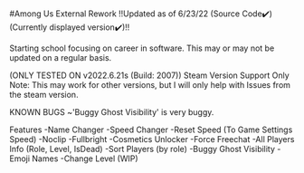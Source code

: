 #Among Us External Rework
!!Updated as of 6/23/22 (Source Code✔️) (Currently displayed version✔️)!!

Starting school focusing on career in software.
This may or may not be updated on a regular basis.

(ONLY TESTED ON v2022.6.21s (Build: 2007))
Steam Version Support Only Note: This may work for other versions, but I will only help with
Issues from the steam version.

KNOWN BUGS
~'Buggy Ghost Visibility' is very buggy.




Features
-Name Changer
-Speed Changer
-Reset Speed (To Game Settings Speed)
-Noclip
-Fullbright
-Cosmetics Unlocker
-Force Freechat
-All Players Info (Role, Level, IsDead)
-Sort Players (by role)
-Buggy Ghost Visibility
-Emoji Names
-Change Level (WIP)
